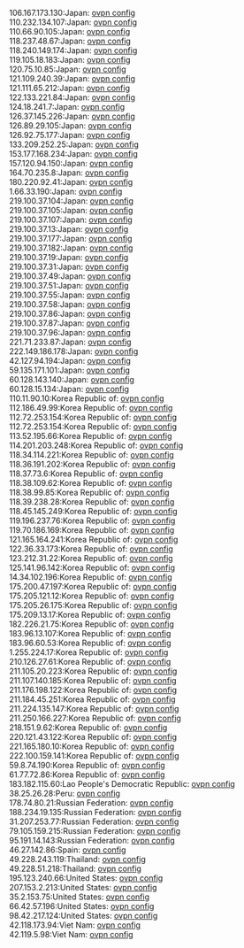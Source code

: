 106.167.173.130:Japan: [ovpn config](vpn/106_167_173_130.ovpn)  
110.232.134.107:Japan: [ovpn config](vpn/110_232_134_107.ovpn)  
110.66.90.105:Japan: [ovpn config](vpn/110_66_90_105.ovpn)  
118.237.48.67:Japan: [ovpn config](vpn/118_237_48_67.ovpn)  
118.240.149.174:Japan: [ovpn config](vpn/118_240_149_174.ovpn)  
119.105.18.183:Japan: [ovpn config](vpn/119_105_18_183.ovpn)  
120.75.10.85:Japan: [ovpn config](vpn/120_75_10_85.ovpn)  
121.109.240.39:Japan: [ovpn config](vpn/121_109_240_39.ovpn)  
121.111.65.212:Japan: [ovpn config](vpn/121_111_65_212.ovpn)  
122.133.221.84:Japan: [ovpn config](vpn/122_133_221_84.ovpn)  
124.18.241.7:Japan: [ovpn config](vpn/124_18_241_7.ovpn)  
126.37.145.226:Japan: [ovpn config](vpn/126_37_145_226.ovpn)  
126.89.29.105:Japan: [ovpn config](vpn/126_89_29_105.ovpn)  
126.92.75.177:Japan: [ovpn config](vpn/126_92_75_177.ovpn)  
133.209.252.25:Japan: [ovpn config](vpn/133_209_252_25.ovpn)  
153.177.168.234:Japan: [ovpn config](vpn/153_177_168_234.ovpn)  
157.120.94.150:Japan: [ovpn config](vpn/157_120_94_150.ovpn)  
164.70.235.8:Japan: [ovpn config](vpn/164_70_235_8.ovpn)  
180.220.92.41:Japan: [ovpn config](vpn/180_220_92_41.ovpn)  
1.66.33.190:Japan: [ovpn config](vpn/1_66_33_190.ovpn)  
219.100.37.104:Japan: [ovpn config](vpn/219_100_37_104.ovpn)  
219.100.37.105:Japan: [ovpn config](vpn/219_100_37_105.ovpn)  
219.100.37.107:Japan: [ovpn config](vpn/219_100_37_107.ovpn)  
219.100.37.13:Japan: [ovpn config](vpn/219_100_37_13.ovpn)  
219.100.37.177:Japan: [ovpn config](vpn/219_100_37_177.ovpn)  
219.100.37.182:Japan: [ovpn config](vpn/219_100_37_182.ovpn)  
219.100.37.19:Japan: [ovpn config](vpn/219_100_37_19.ovpn)  
219.100.37.31:Japan: [ovpn config](vpn/219_100_37_31.ovpn)  
219.100.37.49:Japan: [ovpn config](vpn/219_100_37_49.ovpn)  
219.100.37.51:Japan: [ovpn config](vpn/219_100_37_51.ovpn)  
219.100.37.55:Japan: [ovpn config](vpn/219_100_37_55.ovpn)  
219.100.37.58:Japan: [ovpn config](vpn/219_100_37_58.ovpn)  
219.100.37.86:Japan: [ovpn config](vpn/219_100_37_86.ovpn)  
219.100.37.87:Japan: [ovpn config](vpn/219_100_37_87.ovpn)  
219.100.37.96:Japan: [ovpn config](vpn/219_100_37_96.ovpn)  
221.71.233.87:Japan: [ovpn config](vpn/221_71_233_87.ovpn)  
222.149.186.178:Japan: [ovpn config](vpn/222_149_186_178.ovpn)  
42.127.94.194:Japan: [ovpn config](vpn/42_127_94_194.ovpn)  
59.135.171.101:Japan: [ovpn config](vpn/59_135_171_101.ovpn)  
60.128.143.140:Japan: [ovpn config](vpn/60_128_143_140.ovpn)  
60.128.15.134:Japan: [ovpn config](vpn/60_128_15_134.ovpn)  
110.11.90.10:Korea Republic of: [ovpn config](vpn/110_11_90_10.ovpn)  
112.186.49.99:Korea Republic of: [ovpn config](vpn/112_186_49_99.ovpn)  
112.72.253.154:Korea Republic of: [ovpn config](vpn/112_72_253_154.ovpn)  
112.72.253.154:Korea Republic of: [ovpn config](vpn/112_72_253_154.ovpn)  
113.52.195.66:Korea Republic of: [ovpn config](vpn/113_52_195_66.ovpn)  
114.201.203.248:Korea Republic of: [ovpn config](vpn/114_201_203_248.ovpn)  
118.34.114.221:Korea Republic of: [ovpn config](vpn/118_34_114_221.ovpn)  
118.36.191.202:Korea Republic of: [ovpn config](vpn/118_36_191_202.ovpn)  
118.37.73.6:Korea Republic of: [ovpn config](vpn/118_37_73_6.ovpn)  
118.38.109.62:Korea Republic of: [ovpn config](vpn/118_38_109_62.ovpn)  
118.38.99.85:Korea Republic of: [ovpn config](vpn/118_38_99_85.ovpn)  
118.39.238.28:Korea Republic of: [ovpn config](vpn/118_39_238_28.ovpn)  
118.45.145.249:Korea Republic of: [ovpn config](vpn/118_45_145_249.ovpn)  
119.196.237.76:Korea Republic of: [ovpn config](vpn/119_196_237_76.ovpn)  
119.70.186.169:Korea Republic of: [ovpn config](vpn/119_70_186_169.ovpn)  
121.165.164.241:Korea Republic of: [ovpn config](vpn/121_165_164_241.ovpn)  
122.36.33.173:Korea Republic of: [ovpn config](vpn/122_36_33_173.ovpn)  
123.212.31.22:Korea Republic of: [ovpn config](vpn/123_212_31_22.ovpn)  
125.141.96.142:Korea Republic of: [ovpn config](vpn/125_141_96_142.ovpn)  
14.34.102.196:Korea Republic of: [ovpn config](vpn/14_34_102_196.ovpn)  
175.200.47.197:Korea Republic of: [ovpn config](vpn/175_200_47_197.ovpn)  
175.205.121.12:Korea Republic of: [ovpn config](vpn/175_205_121_12.ovpn)  
175.205.26.175:Korea Republic of: [ovpn config](vpn/175_205_26_175.ovpn)  
175.209.13.17:Korea Republic of: [ovpn config](vpn/175_209_13_17.ovpn)  
182.226.21.75:Korea Republic of: [ovpn config](vpn/182_226_21_75.ovpn)  
183.96.13.107:Korea Republic of: [ovpn config](vpn/183_96_13_107.ovpn)  
183.96.60.53:Korea Republic of: [ovpn config](vpn/183_96_60_53.ovpn)  
1.255.224.17:Korea Republic of: [ovpn config](vpn/1_255_224_17.ovpn)  
210.126.27.61:Korea Republic of: [ovpn config](vpn/210_126_27_61.ovpn)  
211.105.20.223:Korea Republic of: [ovpn config](vpn/211_105_20_223.ovpn)  
211.107.140.185:Korea Republic of: [ovpn config](vpn/211_107_140_185.ovpn)  
211.176.198.122:Korea Republic of: [ovpn config](vpn/211_176_198_122.ovpn)  
211.184.45.251:Korea Republic of: [ovpn config](vpn/211_184_45_251.ovpn)  
211.224.135.147:Korea Republic of: [ovpn config](vpn/211_224_135_147.ovpn)  
211.250.166.227:Korea Republic of: [ovpn config](vpn/211_250_166_227.ovpn)  
218.151.9.62:Korea Republic of: [ovpn config](vpn/218_151_9_62.ovpn)  
220.121.43.122:Korea Republic of: [ovpn config](vpn/220_121_43_122.ovpn)  
221.165.180.10:Korea Republic of: [ovpn config](vpn/221_165_180_10.ovpn)  
222.100.159.141:Korea Republic of: [ovpn config](vpn/222_100_159_141.ovpn)  
59.8.74.190:Korea Republic of: [ovpn config](vpn/59_8_74_190.ovpn)  
61.77.72.86:Korea Republic of: [ovpn config](vpn/61_77_72_86.ovpn)  
183.182.115.60:Lao People's Democratic Republic: [ovpn config](vpn/183_182_115_60.ovpn)  
38.25.26.28:Peru: [ovpn config](vpn/38_25_26_28.ovpn)  
178.74.80.21:Russian Federation: [ovpn config](vpn/178_74_80_21.ovpn)  
188.234.19.135:Russian Federation: [ovpn config](vpn/188_234_19_135.ovpn)  
31.207.253.77:Russian Federation: [ovpn config](vpn/31_207_253_77.ovpn)  
79.105.159.215:Russian Federation: [ovpn config](vpn/79_105_159_215.ovpn)  
95.191.14.143:Russian Federation: [ovpn config](vpn/95_191_14_143.ovpn)  
46.27.142.86:Spain: [ovpn config](vpn/46_27_142_86.ovpn)  
49.228.243.119:Thailand: [ovpn config](vpn/49_228_243_119.ovpn)  
49.228.51.218:Thailand: [ovpn config](vpn/49_228_51_218.ovpn)  
195.123.240.66:United States: [ovpn config](vpn/195_123_240_66.ovpn)  
207.153.2.213:United States: [ovpn config](vpn/207_153_2_213.ovpn)  
35.2.153.75:United States: [ovpn config](vpn/35_2_153_75.ovpn)  
66.42.57.196:United States: [ovpn config](vpn/66_42_57_196.ovpn)  
98.42.217.124:United States: [ovpn config](vpn/98_42_217_124.ovpn)  
42.118.173.94:Viet Nam: [ovpn config](vpn/42_118_173_94.ovpn)  
42.119.5.98:Viet Nam: [ovpn config](vpn/42_119_5_98.ovpn)  
